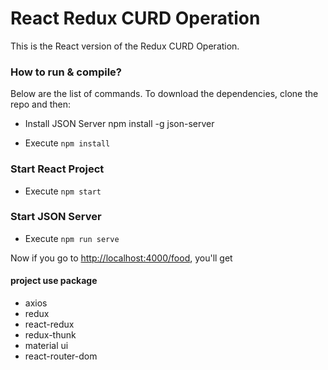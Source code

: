 # React Redux CURD Operation

This is the React version of the Redux CURD Operation.

### How to run & compile?

Below are the list of commands. To download the dependencies, clone the repo and then:

- Install JSON Server npm install -g json-server

- Execute `npm install`

### Start React Project

- Execute `npm start`

### Start JSON Server

- Execute `npm run serve`

Now if you go to <http://localhost:4000/food>, you'll get

#### project use package

- axios
- redux
- react-redux
- redux-thunk
- material ui
- react-router-dom
